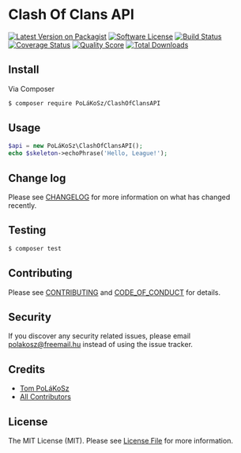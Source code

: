 # Clash Of Clans API

[![Latest Version on Packagist][ico-version]][link-packagist]
[![Software License][ico-license]](LICENSE.md)
[![Build Status][ico-travis]][link-travis]
[![Coverage Status][ico-scrutinizer]][link-scrutinizer]
[![Quality Score][ico-code-quality]][link-code-quality]
[![Total Downloads][ico-downloads]][link-downloads]

## Install

Via Composer

``` bash
$ composer require PoLáKoSz/ClashOfClansAPI
```

## Usage

``` php
$api = new PoLáKoSz\ClashOfClansAPI();
echo $skeleton->echoPhrase('Hello, League!');
```

## Change log

Please see [CHANGELOG](CHANGELOG.md) for more information on what has changed recently.

## Testing

``` bash
$ composer test
```

## Contributing

Please see [CONTRIBUTING](CONTRIBUTING.md) and [CODE_OF_CONDUCT](CODE_OF_CONDUCT.md) for details.

## Security

If you discover any security related issues, please email polakosz@freemail.hu instead of using the issue tracker.

## Credits

- [Tom PoLáKoSz][link-author]
- [All Contributors][link-contributors]

## License

The MIT License (MIT). Please see [License File](LICENSE.md) for more information.

[ico-version]: https://img.shields.io/packagist/v/PoLáKoSz/ClashOfClansAPI.svg?style=flat-square
[ico-license]: https://img.shields.io/badge/license-MIT-brightgreen.svg?style=flat-square
[ico-travis]: https://img.shields.io/travis/PoLáKoSz/ClashOfClansAPI/master.svg?style=flat-square
[ico-scrutinizer]: https://img.shields.io/scrutinizer/coverage/g/PoLáKoSz/ClashOfClansAPI.svg?style=flat-square
[ico-code-quality]: https://img.shields.io/scrutinizer/g/PoLáKoSz/ClashOfClansAPI.svg?style=flat-square
[ico-downloads]: https://img.shields.io/packagist/dt/PoLáKoSz/ClashOfClansAPI.svg?style=flat-square

[link-packagist]: https://packagist.org/packages/PoLáKoSz/ClashOfClansAPI
[link-travis]: https://travis-ci.org/PoLáKoSz/ClashOfClansAPI
[link-scrutinizer]: https://scrutinizer-ci.com/g/PoLáKoSz/ClashOfClansAPI/code-structure
[link-code-quality]: https://scrutinizer-ci.com/g/PoLáKoSz/ClashOfClansAPI
[link-downloads]: https://packagist.org/packages/PoLáKoSz/ClashOfClansAPI
[link-author]: https://github.com/PoLáKoSz
[link-contributors]: ../../contributors
